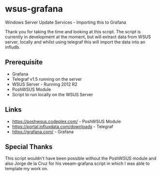 # wsus-grafana
Windows Server Update Services - Importing this to Grafana

Thank you for taking the time and looking at this script.
The script is currently in development at the moment, but will extract data from WSUS server, locally and whilst using telegraf this will import the data into an infludb. 

Prerequisite
--------------
* Grafana
* Telegraf v1.5 running on the server
* WSUS Server - Running 2012 R2
* PoshWSUS Module
* Script to run locally on the WSUS Server

Links
-----
* https://poshwsus.codeplex.com/ - PoshWSUS Module
* https://portal.influxdata.com/downloads - Telegraf
* https://grafana.com/ - Grafana

Special Thanks
--------------
This script wouldn't have been possible without the PoshWSUS module and also Jorge de la Cruz for his veeam-grafana script in which I was able to template my work on. 

